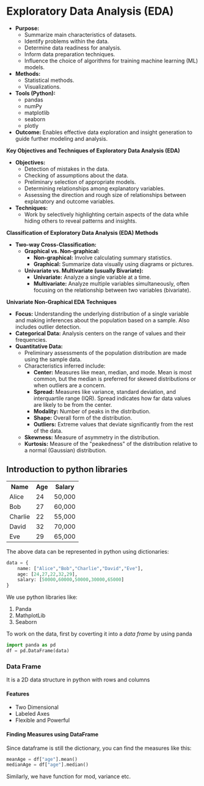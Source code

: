 # Exploratory Data Analysis (EDA)

*   **Purpose:**
    *   Summarize main characteristics of datasets.
    *   Identify problems within the data.
    *   Determine data readiness for analysis.
    *   Inform data preparation techniques.
    *   Influence the choice of algorithms for training machine learning (ML) models.
*   **Methods:**
    *   Statistical methods.
    *   Visualizations.
*   **Tools (Python):**
    *   pandas
    *   numPy
    *   matplotlib
    *   seaborn
    *   plotly
*   **Outcome:** Enables effective data exploration and insight generation to guide further modeling and analysis.


**Key Objectives and Techniques of Exploratory Data Analysis (EDA)**

*   **Objectives:**
    *   Detection of mistakes in the data.
    *   Checking of assumptions about the data.
    *   Preliminary selection of appropriate models.
    *   Determining relationships among explanatory variables.
    *   Assessing the direction and rough size of relationships between explanatory and outcome variables.
*   **Techniques:**
    *   Work by selectively highlighting certain aspects of the data while hiding others to reveal patterns and insights.


**Classification of Exploratory Data Analysis (EDA) Methods**

*   **Two-way Cross-Classification:**
    *   **Graphical vs. Non-graphical:**
        *   **Non-graphical:** Involve calculating summary statistics.
        *   **Graphical:** Summarize data visually using diagrams or pictures.
    *   **Univariate vs. Multivariate (usually Bivariate):**
        *   **Univariate:** Analyze a single variable at a time.
        *   **Multivariate:** Analyze multiple variables simultaneously, often focusing on the relationship between two variables (bivariate).

**Univariate Non-Graphical EDA Techniques**

*   **Focus:** Understanding the underlying distribution of a single variable and making inferences about the population based on a sample. Also includes outlier detection.
*   **Categorical Data:** Analysis centers on the range of values and their frequencies.
*   **Quantitative Data:**
    *   Preliminary assessments of the population distribution are made using the sample data.
    *   Characteristics inferred include:
        *   **Center:** Measures like mean, median, and mode. Mean is most common, but the median is preferred for skewed distributions or when outliers are a concern.
        *   **Spread:** Measures like variance, standard deviation, and interquartile range (IQR). Spread indicates how far data values are likely to be from the center.
        *   **Modality:** Number of peaks in the distribution.
        *   **Shape:** Overall form of the distribution.
        *   **Outliers:** Extreme values that deviate significantly from the rest of the data.
    *   **Skewness:** Measure of asymmetry in the distribution.
    *   **Kurtosis:** Measure of the "peakedness" of the distribution relative to a normal (Gaussian) distribution.


## Introduction to python libraries

 <table>
    <tr>
            <th>Name</th>
            <th>Age</th>
            <th>Salary</th>
    </tr>
    <tr>
            <td>Alice</td>
            <td>24</td>
            <td>50,000</td>
    </tr>
    <tr>
            <td>Bob</td>
            <td>27</td>
            <td>60,000</td>
    </tr>
    <tr>
            <td>Charlie</td>
            <td>22</td>
            <td>55,000</td>
    </tr>
    <tr>
            <td>David</td>
            <td>32</td>
            <td>70,000</td>
    </tr>
    <tr>
            <td>Eve</td>
            <td>29</td>
            <td>65,000</td>
    </tr>
</table>

The above data can be represented in python using dictionaries:


```python
data = {
    name: ["Alice","Bob","Charlie","David","Eve"],
    age: [24,27,22,32,29],
    salary: [50000,60000,50000,30000,65000]
}
```

We use python libraries like:

1. Panda
2. MathplotLib
3. Seaborn

To work on the data, first by coverting it into a *data frame* by using panda

```python
import panda as pd
df = pd.DataFrame(data)
```

### Data Frame

It is a 2D data structure in python with rows and columns

#### Features

* Two Dimensional
* Labeled Axes
* Flexible and Powerful

#### Finding Measures using DataFrame

Since dataframe is still the dictionary, you can find the measures like this:

```python
meanAge = df["age"].mean()
medianAge = df["age"].median()
```

Similarly, we have function for mod, variance etc.